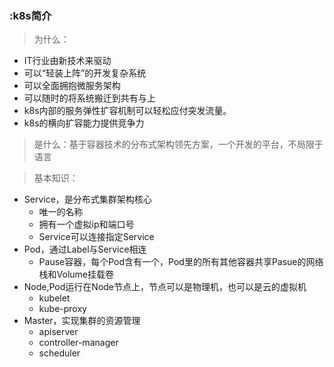 ### :k8s简介 ###

> 为什么：
- IT行业由新技术来驱动
- 可以“轻装上阵”的开发复杂系统
- 可以全面拥抱微服务架构
- 可以随时的将系统搬迁到共有与上
- k8s内部的服务弹性扩容机制可以轻松应付突发流量。
- k8s的横向扩容能力提供竞争力

> 是什么：基于容器技术的分布式架构领先方案，一个开发的平台，不局限于语言

> 基本知识：
- Service，是分布式集群架构核心
  - 唯一的名称
  - 拥有一个虚拟ip和端口号
  - Service可以连接指定Service
- Pod，通过Label与Service相连
  - Pause容器，每个Pod含有一个，Pod里的所有其他容器共享Pasue的网络栈和Volume挂载卷
- Node,Pod运行在Node节点上，节点可以是物理机，也可以是云的虚拟机
  - kubelet
  - kube-proxy
- Master，实现集群的资源管理
  - apiserver
  - controller-manager
  - scheduler

